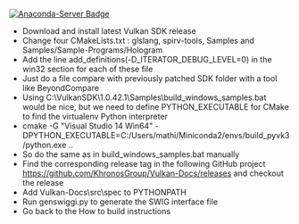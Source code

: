 [![Anaconda-Server Badge](https://anaconda.org/mlamarre/pyvulkan/badges/installer/conda.svg)](https://conda.anaconda.org/mlamarre)

* Download and install latest Vulkan SDK release
* Change four CMakeLists.txt : glslang, spirv-tools, Samples and Samples/Sample-Programs/Hologram
* Add the line add_definitions(-D_ITERATOR_DEBUG_LEVEL=0) in the win32 section for each of these file
* Just do a file compare with previously patched SDK folder with a tool like BeyondCompare
* Using C:\VulkanSDK\1.0.42.1\Samples\build_windows_samples.bat would be nice, but we need to define PYTHON_EXECUTABLE for CMake to find the virtualenv Python interpreter
* cmake -G "Visual Studio 14 Win64" -DPYTHON_EXECUTABLE=C:/Users/mathi/Miniconda2/envs/build_pyvk3/python.exe ..
* So do the same as in build_windows_samples.bat manually
* Find the corresponding release tag in the following GitHub project https://github.com/KhronosGroup/Vulkan-Docs/releases and checkout the release
* Add Vulkan-Docs\src\spec to PYTHONPATH 
* Run genswiggi.py to generate the SWIG interface file
* Go back to the How to build instructions
